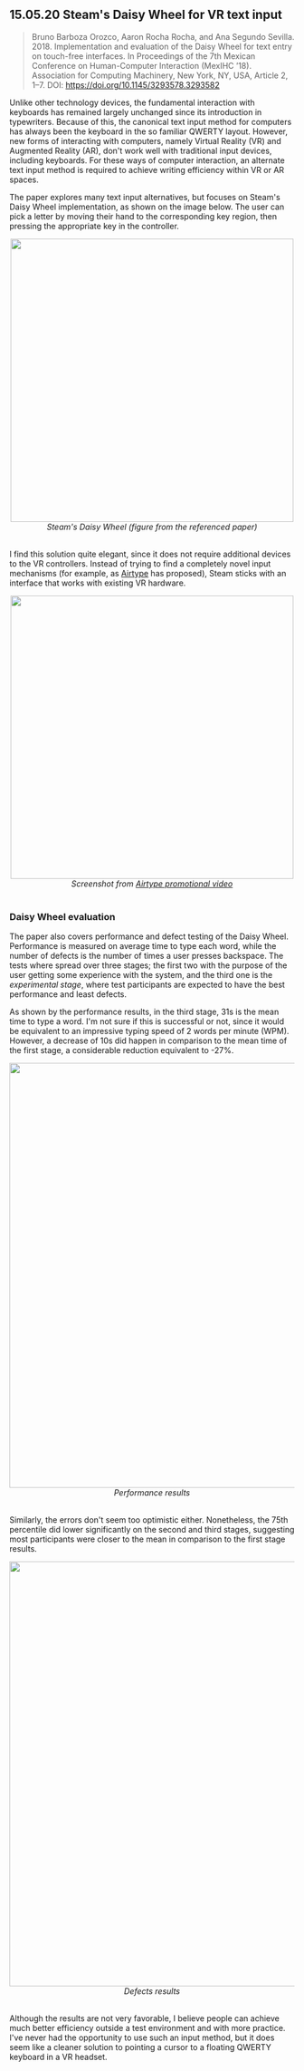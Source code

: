 ## 15.05.20 Steam's Daisy Wheel for VR text input

> Bruno Barboza Orozco, Aaron Rocha Rocha, and Ana Segundo Sevilla. 2018. Implementation and evaluation of the Daisy Wheel for text entry on touch-free interfaces. In Proceedings of the 7th Mexican Conference on Human-Computer Interaction (MexIHC ’18). Association for Computing Machinery, New York, NY, USA, Article 2, 1–7. DOI: <https://doi.org/10.1145/3293578.3293582>

Unlike other technology devices, the fundamental interaction with keyboards has remained largely unchanged since its introduction in typewriters. Because of this, the canonical text input method for computers has always been the keyboard in the so familiar QWERTY layout. However, new forms of interacting with computers, namely Virtual Reality (VR) and Augmented Reality (AR), don't work well with traditional input devices, including keyboards. For these ways of computer interaction, an alternate text input method is required to achieve writing efficiency within VR or AR spaces.

The paper explores many text input alternatives, but focuses on Steam's Daisy Wheel implementation, as shown on the image below. The user can pick a letter by moving their hand to the corresponding key region, then pressing the appropriate key in the controller.

<p align="center">
    <img width="500px" src="resources/dw_1.png" />
    <br><i>Steam's Daisy Wheel (figure from the referenced paper)</i>
    <br><br>
</p>

I find this solution quite elegant, since it does not require additional devices to the VR controllers. Instead of trying to find a completely novel input mechanisms (for example, as [Airtype](https://www.blessthisstuff.com/stuff/technology/portable-media/airtype/) has proposed), Steam sticks with an interface that works with existing VR hardware.

<p align="center">
    <img width="500px" src="resources/dw_2.png" />
    <br><i>Screenshot from <a href="https://vimeo.com/90766615">Airtype promotional video</a></i>
    <br><br>
</p>

### Daisy Wheel evaluation

The paper also covers performance and defect testing of the Daisy Wheel. Performance is measured on average time to type each word, while the number of defects is the number of times a user presses backspace. The tests where spread over three stages; the first two with the purpose of the user getting some experience with the system, and the third one is the _experimental stage_, where test participants are expected to have the best performance and least defects.

As shown by the performance results, in the third stage, 31s is the mean time to type a word. I'm not sure if this is successful or not, since it would be equivalent to an impressive typing speed of 2 words per minute (WPM). However, a decrease of 10s did happen in comparison to the mean time of the first stage, a considerable reduction equivalent to -27%.

<p align="center">
    <img width="750px" src="resources/dw_3.png" />
    <br><i>Performance results</i>
    <br><br>
</p>

Similarly, the errors don't seem too optimistic either. Nonetheless, the 75th percentile did lower significantly on the second and third stages, suggesting most participants were closer to the mean in comparison to the first stage results.

<p align="center">
    <img width="750px" src="resources/dw_4.png" />
    <br><i>Defects results</i>
    <br><br>
</p>

Although the results are not very favorable, I believe people can achieve much better efficiency outside a test environment and with more practice. I've never had the opportunity to use such an input method, but it does seem like a cleaner solution to pointing a cursor to a floating QWERTY keyboard in a VR headset.
